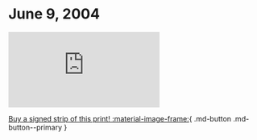 # June 9, 2004

![](https://www.achewood.com/comic.php?date=06092004)

[Buy a signed strip of this print! :material-image-frame:](https://achewood-holiday-pop-up.myshopify.com/products/strip#06092004){ .md-button .md-button--primary }
